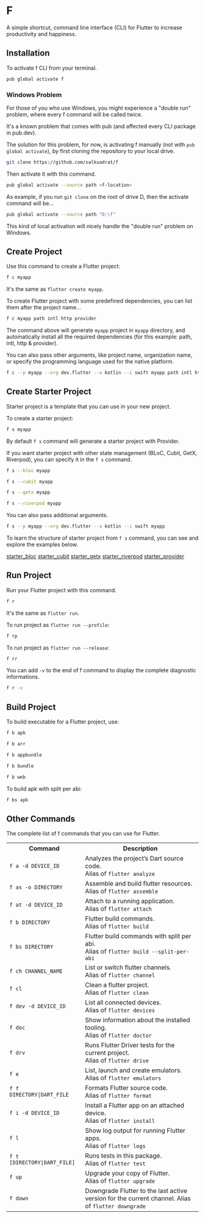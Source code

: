 # F

A simple shortcut, command line interface (CLI) for Flutter to increase productivity and happiness.

## Installation 

To activate f CLI from your terminal.

```bash 
pub global activate f
```

### Windows Problem 

For those of you who use Windows, you might experience a "double run" problem, where every f command will be called twice. 

It's a known problem that comes with pub (and affected every CLI package in pub.dev).

The solution for this problem, for now, is activating f manually (not with `pub global activate`), by first cloning the repository to your local drive.

```bash
git clone https://github.com/salkuadrat/f
```

Then activate it with this command.

```bash
pub global activate --source path <f-location>
```

As example, if you run `git clone` on the root of drive D, then the activate command will be...

```bash
pub global activate --source path "D:\f"
```

This kind of local activation will nicely handle the "double run" problem on Windows.

## Create Project 

Use this command to create a Flutter project:

```bash 
f c myapp
```

It's the same as `flutter create myapp`.

To create Flutter project with some predefined dependencies, you can list them after the project name...

```bash
f c myapp path intl http provider
```

The command above will generate `myapp` project in `myapp` directory, and automatically install all the required dependencies (for this example: path, intl, http & provider).

You can also pass other arguments, like project name, organization name, or specify the programming language used for the native platform.

```bash 
f c --p myapp --org dev.flutter --a kotlin --i swift myapp path intl http provider
```

## Create Starter Project

Starter project is a template that you can use in your new project.

To create a starter project:

```bash
f s myapp
```

By default `f s` command will generate a starter project with Provider.

If you want starter project with other state management (BLoC, Cubit, GetX, Riverpod), you can specify it in the `f s` command.

```bash
f s --bloc myapp

f s --cubit myapp

f s --getx myapp

f s --riverpod myapp
```

You can also pass additional arguments.

```bash
f s --p myapp --org dev.flutter --a kotlin --i swift myapp
```

To learn the structure of starter project from `f s` command, you can see and explore the examples below.

[starter_bloc](starter_bloc)
[starter_cubit](starter_cubit)
[starter_getx](starter_getx)
[starter_riverpod](starter_riverpod)
[starter_provider](starter_provider)

## Run Project 

Run your Flutter project with this command.

```bash 
f r
```

It's the same as `flutter run`.

To run project as `flutter run --profile`:

```bash 
f rp
```

To run project as `flutter run --release`:

```bash 
f rr
```

You can add `-v` to the end of f command to display the complete diagnostic informations.

```bash
f r -v
```

## Build Project 

To build executable for a Flutter project, use:

```bash
f b apk

f b arr

f b appbundle

f b bundle 

f b web
```

To build apk with split per abi:

```bash
f bs apk
```

## Other Commands 

The complete list of f commands that you can use for Flutter.

<table>
  <tr>
    <th>Command</th>
    <th>Description</th>
  </tr>
  <tr>
    <td><code>f a -d DEVICE_ID</code></td>
    <td>Analyzes the project’s Dart source code.<br>Alias of <code>flutter analyze</code></td>
  </tr>
  <tr>
    <td><code>f as -o DIRECTORY</code></td>
    <td>Assemble and build flutter resources.<br>Alias of <code>flutter assemble</code></td>
  </tr>
  <tr>
    <td><code>f at -d DEVICE_ID</code></td>
    <td>Attach to a running application.<br>Alias of <code>flutter attach</code></td>
  </tr>
  <tr>
    <td><code>f b DIRECTORY</code></td>
    <td>Flutter build commands.<br>Alias of <code>flutter build</code></td>
  </tr>
  <tr>
    <td><code>f bs DIRECTORY</code></td>
    <td>Flutter build commands with split per abi.<br>Alias of <code>flutter build --split-per-abi</code></td>
  </tr>
  <tr>
    <td><code>f ch CHANNEL_NAME</code></td>
    <td>List or switch flutter channels.<br>Alias of <code>flutter channel</code></td>
  </tr>
  <tr>
    <td><code>f cl</code></td>
    <td>Clean a flutter project.<br>Alias of <code>flutter clean</code></td>
  </tr>
  <tr>
    <td><code>f dev -d DEVICE_ID</code></td>
    <td>List all connected devices.<br>Alias of <code>flutter devices</code></td>
  </tr>
  <tr>
    <td><code>f doc</code></td>
    <td>Show information about the installed tooling.<br>Alias of <code>flutter doctor</code></td>
  </tr>
  <tr>
    <td><code>f drv</code></td>
    <td>Runs Flutter Driver tests for the current project.<br>Alias of <code>flutter drive</code></td>
  </tr>
  <tr>
    <td><code>f e</code></td>
    <td>List, launch and create emulators.<br>Alias of <code>flutter emulators</code></td>
  </tr>
  <tr>
    <td><code>f f DIRECTORY|DART_FILE</code></td>
    <td>Formats Flutter source code.<br>Alias of <code>flutter format</code></td>
  </tr>
  <tr>
    <td><code>f i -d DEVICE_ID</code></td>
    <td>Install a Flutter app on an attached device.<br>Alias of <code>flutter install</code></td>
  </tr>
  <tr>
    <td><code>f l</code></td>
    <td>Show log output for running Flutter apps.<br>Alias of <code>flutter logs</code></td>
  </tr>
  <tr>
    <td><code>f t [DIRECTORY|DART_FILE]</code></td>
    <td>Runs tests in this package.<br>Alias of <code>flutter test</code></td>
  </tr>
  <tr>
    <td><code>f up</code></td>
    <td>Upgrade your copy of Flutter.<br>Alias of <code>flutter upgrade</code></td>
  </tr>
  <tr>
    <td><code>f down</code></td>
    <td>Downgrade Flutter to the last active version for the current channel. Alias of <code>flutter downgrade</code></td>
  </tr>
</table>